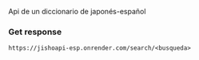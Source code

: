 Api de un diccionario de japonés-español

### Get response 
```
https://jishoapi-esp.onrender.com/search/<busqueda>
```